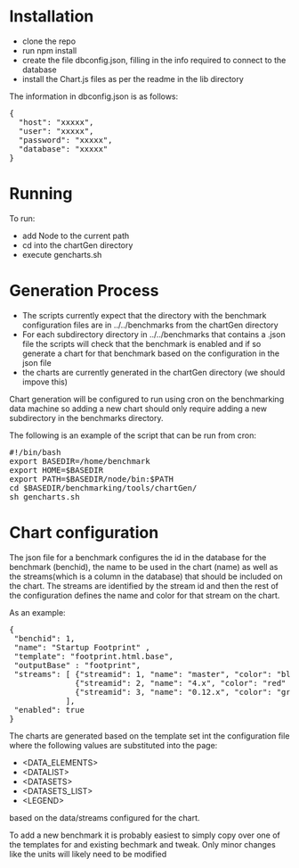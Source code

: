 # Installation

* clone the repo
* run npm install
* create the file dbconfig.json, filling in the info required to connect to the database
* install the Chart.js files as per the readme in the lib directory 

The information in dbconfig.json is as follows:

<PRE>
{
  "host": "xxxxx",
  "user": "xxxxx",
  "password": "xxxxx",
  "database": "xxxxx"
}
</PRE>

# Running

To run:

* add Node to the current path
* cd into the chartGen directory
* execute gencharts.sh

# Generation Process

* The scripts currently expect that the directory with the benchmark configuration files 
  are in ../../benchmarks from the chartGen directory
* For each subdirectory directory in ../../benchmarks that contains a .json file the scripts
  will check that the benchmark is enabled and if so generate a chart for that benchmark
  based on the configuration in the json file
* the charts are currently generated in the chartGen directory (we should impove this)

Chart generation will be configured to run using cron on the benchmarking data machine 
so adding a new chart should only require adding a new subdirectory in the benchmarks
directory.

The following is an example of the script that can be run from cron:

<PRE>
#!/bin/bash
export BASEDIR=/home/benchmark
export HOME=$BASEDIR
export PATH=$BASEDIR/node/bin:$PATH
cd $BASEDIR/benchmarking/tools/chartGen/
sh gencharts.sh
</PRE>

# Chart configuration
The json file for a benchmark configures the id in the database for the benchmark (benchid), 
the name to be used in the chart (name) as well as the streams(which is a column in the database) that should be included on the chart.  The streams are identified by the stream id and then the rest of the configuration defines the name and color for that stream on the chart.

As an example:
<PRE>
{
 "benchid": 1,
 "name": "Startup Footprint" ,
 "template": "footprint.html.base",
 "outputBase" : "footprint",
 "streams": [ {"streamid": 1, "name": "master", "color": "blue" },
              {"streamid": 2, "name": "4.x", "color": "red" },
              {"streamid": 3, "name": "0.12.x", "color": "green" }
            ],
 "enabled": true
}
</PRE>

The charts are generated based on the template set int the configuration file where the following
values are substituted into the page:

*  &lt;DATA_ELEMENTS&gt;
*  &lt;DATALIST&gt;
*  &lt;DATASETS&gt;
*  &lt;DATASETS_LIST&gt;
*  &lt;LEGEND&gt;

based on the data/streams configured for the chart.

To add a new benchmark it is probably easiest to simply copy over one of the templates for 
and existing bechmark and tweak.  Only minor changes like the units will likely need to 
be modified



